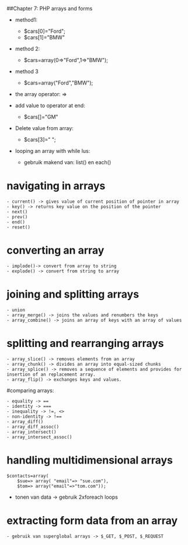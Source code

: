 ##Chapter 7: PHP arrays  and forms

* method1: 
	- $cars[0]="Ford";
	- $cars[1]="BMW"

* method 2:
	- $cars=array(0=>"Ford",1=>"BMW");
	
* method 3
	- $cars=array("Ford","BMW");

* the array operator: =>

* add value to operator at end:
	- $cars[]="GM"

* Delete value from array:
	- $cars[3]=" ";

* looping an array with while lus:
	- gebruik makend van: list() en each()

# navigating in arrays
	- current() -> gives value of current position of pointer in array
	- key() -> returns key value on the position of the pointer
	- next()
	- prev()
	- end()
	- reset()

# converting an array
	- implode()-> convert from array to string
	- explode() -> convert from string to array

# joining and splitting arrays
	- union
	- array_merge() -> joins the values and renumbers the keys
	- array_combine() -> joins an array of keys with an array of values

# splitting and rearranging arrays
	- array_slice() -> removes elements from an array
	- array_chunk() -> divides an array into equal-sized chunks
	- array_splice() -> removes a sequence of elements and provides for insertion of an replacement array.
	- array_flip() -> exchanges keys and values.

#comparing arrays:

	- equality -> ==
	- identity -> ===
	- inequality -> !=, <>
	- non-identity -> !==
	- array_diff()
	- array_diff_assoc()
	- array_intersect()
	- array_intersect_assoc()

# handling multidimensional arrays
	
	$contacts=array(
		$sue=> array( "email"=> "sue.com"),
		$tom=> array("email"=>"tom.com"));
	
* tonen van data -> gebruik 2xforeach loops

# extracting form data from an array

	- gebruik van superglobal arrays -> $_GET, $_POST, $_REQUEST
